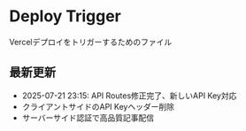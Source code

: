 # Deploy Trigger

Vercelデプロイをトリガーするためのファイル

## 最新更新

- 2025-07-21 23:15: API Routes修正完了、新しいAPI Key対応
- クライアントサイドのAPI Keyヘッダー削除
- サーバーサイド認証で高品質記事配信